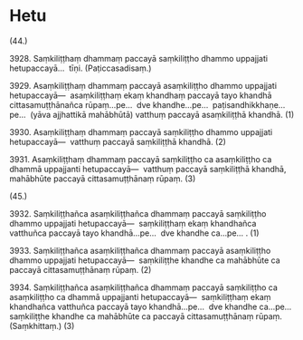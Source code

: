# Hetu

(44.)

3928\. Saṃkiliṭṭhaṃ dhammaṃ paccayā saṃkiliṭṭho dhammo uppajjati hetupaccayā…  tīṇi. (Paṭiccasadisaṃ.)

3929\. Asaṃkiliṭṭhaṃ dhammaṃ paccayā asaṃkiliṭṭho dhammo uppajjati hetupaccayā—  asaṃkiliṭṭhaṃ ekaṃ khandhaṃ paccayā tayo khandhā cittasamuṭṭhānañca rūpaṃ…pe…  dve khandhe…pe…  paṭisandhikkhaṇe…pe…  (yāva ajjhattikā mahābhūtā) vatthuṃ paccayā asaṃkiliṭṭhā khandhā. (1)

3930\. Asaṃkiliṭṭhaṃ dhammaṃ paccayā saṃkiliṭṭho dhammo uppajjati hetupaccayā—  vatthuṃ paccayā saṃkiliṭṭhā khandhā. (2)

3931\. Asaṃkiliṭṭhaṃ dhammaṃ paccayā saṃkiliṭṭho ca asaṃkiliṭṭho ca dhammā uppajjanti hetupaccayā—  vatthuṃ paccayā saṃkiliṭṭhā khandhā, mahābhūte paccayā cittasamuṭṭhānaṃ rūpaṃ. (3)

(45.)

3932\. Saṃkiliṭṭhañca asaṃkiliṭṭhañca dhammaṃ paccayā saṃkiliṭṭho dhammo uppajjati hetupaccayā—  saṃkiliṭṭhaṃ ekaṃ khandhañca vatthuñca paccayā tayo khandhā…pe…  dve khandhe ca…pe… . (1)

3933\. Saṃkiliṭṭhañca asaṃkiliṭṭhañca dhammaṃ paccayā asaṃkiliṭṭho dhammo uppajjati hetupaccayā—  saṃkiliṭṭhe khandhe ca mahābhūte ca paccayā cittasamuṭṭhānaṃ rūpaṃ. (2)

3934\. Saṃkiliṭṭhañca asaṃkiliṭṭhañca dhammaṃ paccayā saṃkiliṭṭho ca asaṃkiliṭṭho ca dhammā uppajjanti hetupaccayā—  saṃkiliṭṭhaṃ ekaṃ khandhañca vatthuñca paccayā tayo khandhā…pe…  dve khandhe ca…pe…  saṃkiliṭṭhe khandhe ca mahābhūte ca paccayā cittasamuṭṭhānaṃ rūpaṃ. (Saṃkhittaṃ.) (3)
